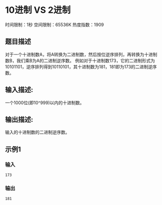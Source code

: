 # 10进制 VS 2进制
时间限制：1秒 空间限制：65536K 热度指数：1909

## 题目描述
对于一个十进制数A，将A转换为二进制数，然后按位逆序排列，再转换为十进制数B，我们乘B为A的二进制逆序数。     例如对于十进制数173，它的二进制形式为10101101，逆序排列得到10110101，其十进制数为181，181即为173的二进制逆序数。

## 输入描述:
一个1000位(即10^999)以内的十进制数。

## 输出描述:
输入的十进制数的二进制逆序数。

## 示例1
### 输入
```
173
```

### 输出
```
181
```